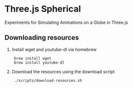# Three.js Spherical

Experiments for Simulating Animations on a Globe in Three.js

## Downloading resources

1. Install wget and youtube-dl via homebrew

		brew install wget
		brew install youtube-dl
	
2. Download the resources using the download script
		
		./scripts/download-resources.sh
